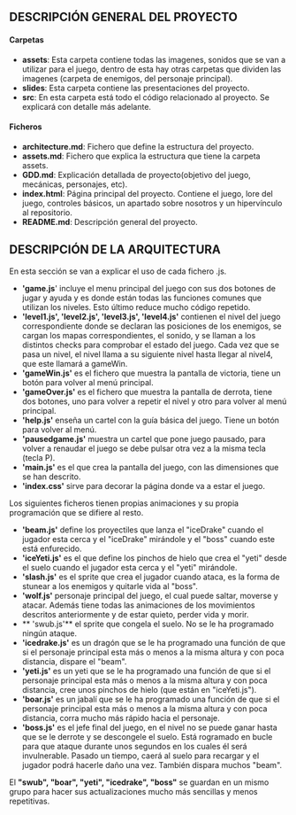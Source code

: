 ## DESCRIPCIÓN GENERAL DEL PROYECTO

#### **Carpetas**
- **assets**: Esta carpeta contiene todas las imagenes, sonidos que se van a utilizar para el juego, dentro de esta hay otras carpetas que dividen las imagenes (carpeta de enemigos, del personaje principal).
- **slides**: Esta carpeta contiene las presentaciones del proyecto.
- **src**: En esta carpeta está todo el código relacionado al proyecto. Se explicará con detalle más adelante. 

#### **Ficheros**
- **architecture.md**: Fichero que define la estructura del proyecto.
- **assets.md**: Fichero que explica la estructura que tiene la carpeta assets.
- **GDD.md**: Explicación detallada de proyecto(objetivo del juego, mecánicas, personajes, etc). 
- **index.html**: Página principal del proyecto. Contiene el juego, lore del juego, controles básicos, un apartado sobre nosotros y un hipervínculo al repositorio. 
- **README.md**: Descripción general del proyecto.

## DESCRIPCIÓN DE LA ARQUITECTURA

En esta sección se van a explicar el uso de cada fichero .js.

- **'game.js**' incluye el menu principal del juego con sus dos botones de jugar y ayuda y es donde están todas las funciones comunes que utilizan los niveles. Esto último reduce mucho código repetido.
- **'level1.js', 'level2.js', 'level3.js', 'level4.js'** contienen el nivel del juego correspondiente donde se declaran las posiciones de los enemigos, se cargan los mapas correspondientes, el sonido, y se llaman a los distintos checks para comprobar el estado del juego. Cada vez que se pasa un nivel, el nivel llama a su siguiente nivel hasta llegar al nivel4, que este llamará a gameWin.
- **'gameWin.js'** es el fichero que muestra la pantalla de victoria, tiene un botón para volver al menú principal.
- **'gameOver.js'** es el fichero que muestra la pantalla de derrota, tiene dos botones, uno para volver a repetir el nivel y otro para volver al menú principal.
- **'help.js'** enseña un cartel con la guía básica del juego. Tiene un botón para volver al menú.
- **'pausedgame.js'** muestra un cartel que pone juego pausado, para volver a renaudar el juego se debe pulsar otra vez a la misma tecla (tecla P). 
- **'main.js'** es el que crea la pantalla del juego, con las dimensiones que se han descrito.
- **'index.css'** sirve para decorar la página donde va a estar el juego.
  
Los siguientes ficheros tienen propias animaciones y su propia programación que se difiere al resto.

- **'beam.js'** define los proyectiles que lanza el "iceDrake" cuando el jugador esta cerca y el "iceDrake" mirándole y el "boss" cuando este está enfurecido.
- **'iceYeti.js'** es el que define los pinchos de hielo que crea el "yeti" desde el suelo cuando el jugador esta cerca y el "yeti" mirándole.
- **'slash.js'** es el sprite que crea el jugador cuando ataca, es la forma de stunear a los enemigos y quitarle vida al "boss".
- **'wolf.js'** personaje principal del juego, el cual puede saltar, moverse y atacar.  Además tiene todas las animaciones de los movimientos descritos anteriormente y de estar quieto, perder vida y morir.
- ** 'swub.js'** el sprite que congela el suelo. No se le ha programado ningún ataque.
- **'icedrake.js'** es un dragón que se le ha programado una función de que si el personaje principal esta más o menos a la misma altura y con poca distancia, dispare el "beam".
- **'yeti.js'** es un yeti que se le ha programado una función de que si el personaje principal esta más o menos a la misma altura y con poca distancia, cree unos pinchos de hielo (que están en "iceYeti.js").
- **'boar.js'** es un jabalí que se le ha programado una función de que si el personaje principal esta más o menos a la misma altura y con poca distancia, corra mucho más rápido hacia el personaje.
- **'boss.js'** es el jefe final del juego, en el nivel no se puede ganar hasta que se le derrote y se descongele el suelo.  Está rogramado en bucle para que ataque durante unos segundos en los cuales él será invulnerable. Pasado un tiempo, caerá al suelo para recargar y el jugador podrá hacerle daño una vez. También dispara muchos "beam".

El **"swub", "boar", "yeti", "icedrake", "boss"** se guardan en un mismo grupo para hacer sus actualizaciones mucho más sencillas y menos repetitivas.
